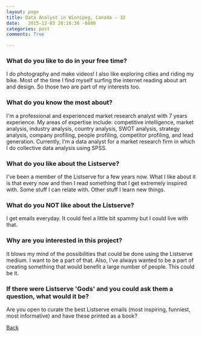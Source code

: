```yaml
---
layout: page
title: Data Analyst in Winnipeg, Canada - 32
date:   2015-12-03 20:16:36 -0800
categories: post
comments: True

---
```


### What do you like to do in your free time?
<p>I do photography and make videos! I also like exploring cities and riding my bike. Most of the time I find myself surfing the internet reading about art and design. So those two are part of my interests too.</p>

### What do you know the most about?
<p>I'm a professional and experienced market research analyst with 7 years experience. My areas of expertise include: competitive intelligence, market analysis, industry analysis, country analysis, SWOT analysis, strategy analysis, company profiling, people profiling, competitor profiling, and lead generation. Currently, I'm a data analyst for a market research firm in which I do collective data analysis using SPSS. </p>

### What do you like about the Listserve?
<p>I've been a member of the Listserve for a few years now. What I like about it is that every now and then I read something that I get extremely inspired with. Some stuff I can relate with. Other stuff I learn new things.</p>

### What do you NOT like about the Listserve?
<p>I get emails everyday. It could feel a little bit spammy but I could live with that.</p>

### Why are you interested in this project?
<p>It blows my mind of the possibilities that could be done using the Listserve medium. I want to be a part of that. Also, I've always wanted to be a part of creating something that would benefit a large number of people. This could be it.</p>

### If there were Listserve 'Gods' and you could ask them a question, what would it be?
<p>Are you open to curate the best Listserve emails (most inspiring, funniest, most informative) and have these printed as a book?</p>

[Back][1]

[1]: /home/responders/all
